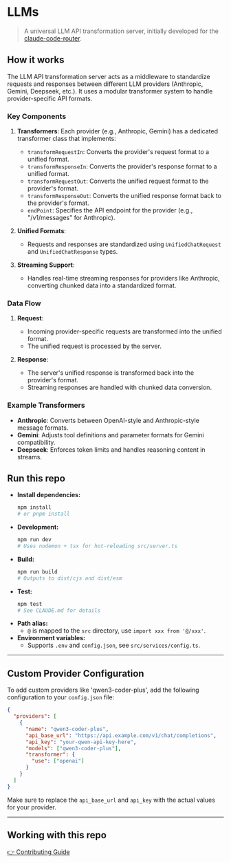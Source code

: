 # LLMs

> A universal LLM API transformation server, initially developed for the [claude-code-router](https://github.com/musistudio/claude-code-router).

## How it works

The LLM API transformation server acts as a middleware to standardize requests and responses between different LLM providers (Anthropic, Gemini, Deepseek, etc.). It uses a modular transformer system to handle provider-specific API formats.

### Key Components

1. **Transformers**: Each provider (e.g., Anthropic, Gemini) has a dedicated transformer class that implements:

   - `transformRequestIn`: Converts the provider's request format to a unified format.
   - `transformResponseIn`: Converts the provider's response format to a unified format.
   - `transformRequestOut`: Converts the unified request format to the provider's format.
   - `transformResponseOut`: Converts the unified response format back to the provider's format.
   - `endPoint`: Specifies the API endpoint for the provider (e.g., "/v1/messages" for Anthropic).

2. **Unified Formats**:

   - Requests and responses are standardized using `UnifiedChatRequest` and `UnifiedChatResponse` types.

3. **Streaming Support**:
   - Handles real-time streaming responses for providers like Anthropic, converting chunked data into a standardized format.

### Data Flow

1. **Request**:

   - Incoming provider-specific requests are transformed into the unified format.
   - The unified request is processed by the server.

2. **Response**:
   - The server's unified response is transformed back into the provider's format.
   - Streaming responses are handled with chunked data conversion.

### Example Transformers

- **Anthropic**: Converts between OpenAI-style and Anthropic-style message formats.
- **Gemini**: Adjusts tool definitions and parameter formats for Gemini compatibility.
- **Deepseek**: Enforces token limits and handles reasoning content in streams.

## Run this repo

- **Install dependencies:**
  ```sh
  npm install
  # or pnpm install
  ```
- **Development:**
  ```sh
  npm run dev
  # Uses nodemon + tsx for hot-reloading src/server.ts
  ```
- **Build:**
  ```sh
  npm run build
  # Outputs to dist/cjs and dist/esm
  ```
- **Test:**
  ```sh
  npm test
  # See CLAUDE.md for details
  ```
- **Path alias:**
  - `@` is mapped to the `src` directory, use `import xxx from '@/xxx'`.
- **Environment variables:**
  - Supports `.env` and `config.json`, see `src/services/config.ts`.

---

## Custom Provider Configuration

To add custom providers like 'qwen3-coder-plus', add the following configuration to your `config.json` file:

```json
{
  "providers": [
    {
      "name": "qwen3-coder-plus",
      "api_base_url": "https://api.example.com/v1/chat/completions",
      "api_key": "your-qwen-api-key-here",
      "models": ["qwen3-coder-plus"],
      "transformer": {
        "use": ["openai"]
      }
    }
  ]
}
```

Make sure to replace the `api_base_url` and `api_key` with the actual values for your provider.

---

## Working with this repo

[👉 Contributing Guide](./CONTRIBUTING.md)
